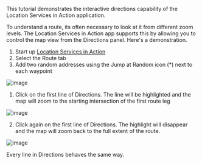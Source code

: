 This tutorial demonstrates the interactive directions capability of the Location Services in Action application.

To understand a route, its often necessary to look at it from different zoom levels. The Location Services in Action app supports this by allowing you to control the map view from the Directions panel. Here's a demonstration.

1. Start up [Location Services in Action](https://bcgov.github.io/ols-devkit/ols-demo/index.html)
2. Select the Route tab
3. Add two random addresses using the Jump at Random icon (\*) next to each waypoint

![image](https://user-images.githubusercontent.com/11318574/134563611-80f8b2ea-75e1-4946-b201-d18931619f56.png)

1. Click on the first line of Directions. The line will be highlighted and the map will zoom to the starting intersection of the first route leg 

![image](https://user-images.githubusercontent.com/11318574/134563854-65cca3cc-c5bc-47dc-aaf6-c2f3014abdce.png)

2. Click again on the first line of Directions. The highlight will disappear and the map will zoom back to the full extent of the route.

![image](https://user-images.githubusercontent.com/11318574/134564158-a09cf761-b61a-4951-a7d6-9cab8d3fa041.png)

Every line in Directions behaves the same way.

